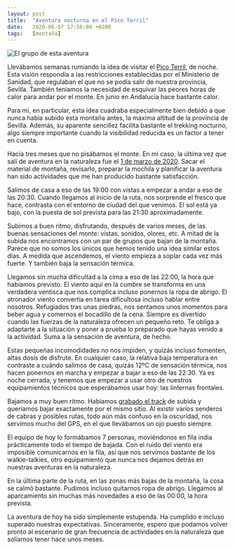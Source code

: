 ```yaml
---
layout: post
title:  "Aventura nocturna en el Pico Terril"
date:   2020-06-07 17:56:00 +0200
tags:	[montaña]
---
```


![El grupo de esta aventura][grupo]

Llevábamos semanas rumiando la idea de visitar el [Pico Terril][wiki_terril], de noche. Esta visión
respondía a las restricciones establecidas por el Ministerio de Sanidad, que regulaban el que no se
podía salir de nuestra provincia, Sevilla. También teníamos la necesidad de esquivar las peores
horas de calor para andar por el monte. En junio en Andalucía hace bastante calor.

Para mi, en particular, esta idea cuadraba especialmente bien debido a que nunca había subido esta
montaña antes, la máxima altitud de la provincia de Sevilla. Además, su aparente sencillez facilita
bastante el trekking nocturno, algo siempre importante cuando la visibilidad reducida es un factor
a tener en cuenta.

<!--more-->

Hacía tres meses que no pisábamos el monte. En mi caso, la última vez que salí de aventura en la
naturaleza fue el [1 de marzo de 2020][marzo]. Sacar el material de montaña, revisarlo, preparar
la mochila y planificar la aventura han sido actividades que me han producido bastante
satisfacción.

Salimos de casa a eso de las 19:00 con vistas a empezar a andar a eso de las 20:30. Cuando llegamos
al inicio de la ruta, nos sorprende el fresco que hace, contrasta con el entorno de ciudad del que
venimos. El sol está ya bajo, con la puesta de sol prevista para las 21:30 aproximadamente.

Subimos a buen ritmo, disfrutando, después de varios meses, de las buenas sensaciones del monte:
vistas, sonidos, olores, etc. A mitad de la subida nos encontramos con un par de grupos que bajan
de la montaña. Parece que no somos los únicos que hemos tenido una idea similar estos días.
A medida que ascendemos, el viento empieza a soplar cada vez más fuerte. Y también baja la
sensación térmica.

Llegamos sin mucha dificultad a la cima a eso de las 22:00, la hora que habíamos previsto. El
viento aquí en la cumbre se transforma en una verdadera ventisca que nos complica incluso ponernos
la ropa de abrigo. El atronador viento convertía en tarea dificultosa incluso hablar entre
nosotros. Refugiados tras unas piedras, nos sentamos unos momentos para beber agua y comernos el
bocadillo de la cena. Siempre es divertido cuando las fuerzas de la naturaleza ofrecen un pequeño
reto. Te obliga a adaptarte a la situación y poner a prueba lo preparado que hayas venido a la
actividad. Suma a la sensación de aventura, de hecho.

Estas pequeñas incomodidades no nos impiden, y quizás incluso fomenten, altas dosis de disfrute.
En cualquier caso, la relativa baja temperatura en contraste a cuándo salimos de casa, quizás
12ºC de sensación térmica, nos hacen ponernos en marcha y empezar a bajar a eso de las 22:30. 
Ya es noche cerrada, y tenemos que empezar a usar otro de nuestros equipamientos técnicos que
esperábamos usar hoy: las linternas frontales.

Bajamos a muy buen ritmo. Habíamos [grabado el track][track] de subida y queríamos bajar
exactamente por el mismo sitio. Al existir varios senderos de cabras y posibles rutas, todo aún más
confuso en la oscuridad, nos servimos mucho del GPS, en el que llevábamos un ojo puesto siempre.

El equipo de hoy lo formábamos 7 personas, moviéndonos en fila india prácticamente todo el tiempo
de bajada. Con el ruido del viento era imposible comunicarnos en la fila, así que nos servimos
bastante de los walkie-talkies, otro equipamiento que nunca nos dejamos detrás en nuestras
aventuras en la naturaleza.

En la última parte de la ruta, en las zonas más bajas de la montaña, la cosa se calmó bastante.
Pudimos incluso quitarnos ropa de abrigo. Llegamos al aparcamiento sin muchas más novedades a eso
de las 00:00, la hora prevista.

La aventura de hoy ha sido simplemente estupenda. Ha cumplido e incluso superado nuestras
expectativas. Sinceramente, espero que podamos volver pronto al escenario de gran frecuencia de
actividades en la naturaleza que solíamos tener hace unos meses.

[grupo]:	{{site.url}}/assets/20200607-terril-grupo.png
[marzo]:	{{site.url}}/2020/03/08/parauta.html
[wiki_terril]:	https://es.wikipedia.org/wiki/Pico_del_Terril
[track]:	https://es.wikiloc.com/rutas-senderismo/pico-terril-sierra-sur-de-sevilla-50645753
